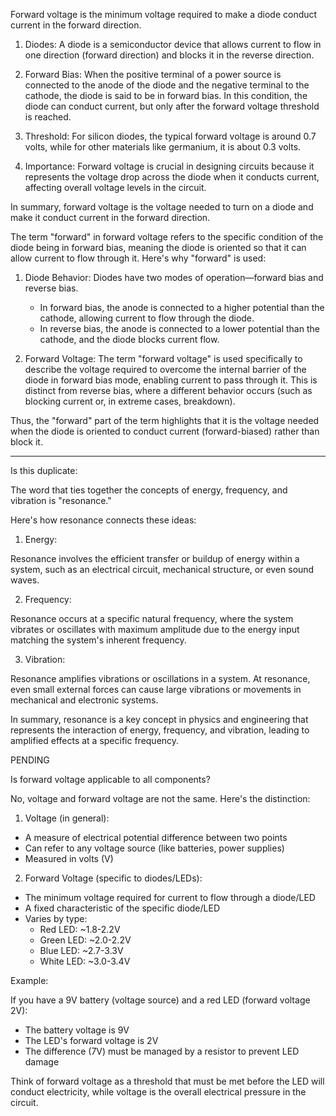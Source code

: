 Forward voltage is the minimum voltage required to make a diode conduct current in the forward direction.

1. Diodes: A diode is a semiconductor device that allows current to flow in one direction (forward direction) and blocks it in the reverse direction.

2. Forward Bias: When the positive terminal of a power source is connected to the anode of the diode and the negative terminal to the cathode, the diode is said to be in forward bias. In this condition, the diode can conduct current, but only after the forward voltage threshold is reached.

3. Threshold: For silicon diodes, the typical forward voltage is around 0.7 volts, while for other materials like germanium, it is about 0.3 volts.

4. Importance: Forward voltage is crucial in designing circuits because it represents the voltage drop across the diode when it conducts current, affecting overall voltage levels in the circuit.

In summary, forward voltage is the voltage needed to turn on a diode and make it conduct current in the forward direction.

The term "forward" in forward voltage refers to the specific condition of the diode being in forward bias, meaning the diode is oriented so that it can allow current to flow through it. Here's why "forward" is used:

1. Diode Behavior: Diodes have two modes of operation—forward bias and reverse bias.
   - In forward bias, the anode is connected to a higher potential than the cathode, allowing current to flow through the diode.
   - In reverse bias, the anode is connected to a lower potential than the cathode, and the diode blocks current flow.

2. Forward Voltage: The term "forward voltage" is used specifically to describe the voltage required to overcome the internal barrier of the diode in forward bias mode, enabling current to pass through it. This is distinct from reverse bias, where a different behavior occurs (such as blocking current or, in extreme cases, breakdown).

Thus, the "forward" part of the term highlights that it is the voltage needed when the diode is oriented to conduct current (forward-biased) rather than block it.

---------------------

 Is this duplicate:

The word that ties together the concepts of energy, frequency, and vibration is "resonance."

Here's how resonance connects these ideas:

1. Energy: 

Resonance involves the efficient transfer or buildup of energy within a system, such as an electrical circuit, mechanical structure, or even sound waves.

2. Frequency: 

Resonance occurs at a specific natural frequency, where the system vibrates or oscillates with maximum amplitude due to the energy input matching the system's inherent frequency.

3. Vibration: 

Resonance amplifies vibrations or oscillations in a system. At resonance, even small external forces can cause large vibrations or movements in mechanical and electronic systems.

In summary, resonance is a key concept in physics and engineering that represents the interaction of energy, frequency, and vibration, leading to amplified effects at a specific frequency.

PENDING

Is forward voltage applicable to all components?

No, voltage and forward voltage are not the same. Here's the distinction:

1. Voltage (in general):

- A measure of electrical potential difference between two points
- Can refer to any voltage source (like batteries, power supplies)
- Measured in volts (V)

2. Forward Voltage (specific to diodes/LEDs):

- The minimum voltage required for current to flow through a diode/LED
- A fixed characteristic of the specific diode/LED
- Varies by type:
  * Red LED: ~1.8-2.2V
  * Green LED: ~2.0-2.2V
  * Blue LED: ~2.7-3.3V
  * White LED: ~3.0-3.4V

Example:

If you have a 9V battery (voltage source) and a red LED (forward voltage 2V):

- The battery voltage is 9V
- The LED's forward voltage is 2V
- The difference (7V) must be managed by a resistor to prevent LED damage

Think of forward voltage as a threshold that must be met before the LED will conduct electricity, while voltage is the overall electrical pressure in the circuit.
